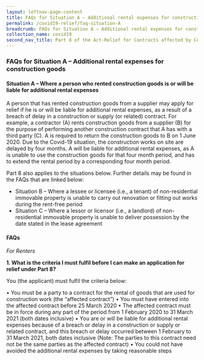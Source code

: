 ```yaml
---
layout: leftnav-page-content
title: FAQs for Situation A – Additional rental expenses for construction goods
permalink: /covid19-relief/faq-situation-A
breadcrumb: FAQs for Situation A – Additional rental expenses for construction goods
collection_name: covid19
second_nav_title: Part 8 of the Act-Relief for Contracts affected by Construction Delays
---
```


### FAQs for Situation A – Additional rental expenses for construction goods ###

#### Situation A – Where a person who rented construction goods is or will be liable for additional rental expenses ####

A person that has rented construction goods from a supplier may apply for relief if he is or will be liable for additional rental expenses, as a result of a breach of delay in a construction or supply (or related) contract. For example, a contractor (A) rents construction goods from a supplier (B) for the purpose of performing another construction contract that A has with a third party (C). A is required to return the construction goods to B on 1 June 2020. Due to the Covid-19 situation, the construction works on site are delayed by four months. A will be liable for additional rental expenses, as A is unable to use the construction goods for that four month period, and has to extend the rental period by a corresponding four month period. 

Part 8 also applies to the situations below. Further details may be found in the FAQs that are linked below: 
* Situation B – Where a lessee or licensee (i.e., a tenant) of non-residential immovable property is unable to carry out renovation or fitting out works during the rent-free period
* Situation C – Where a lessor or licensor (i.e., a landlord) of non-residential immovable property is unable to deliver possession by the date stated in the lease agreement 

#### FAQs ####

<i>For Renters </i>

**1.	What is the criteria I must fulfil before I can make an application for relief under Part 8?** 

You (the applicant) must fulfil the criteria below: 

•	You must be a party to a contract for the rental of goods that are used for construction work (the “affected contract”)
•	You must have entered into the affected contract before 25 March 2020
•	The affected contract must be in force during any part of the period from 1 February 2020 to 31 March 2021 (both dates inclusive) 
•	You are or will be liable for additional rental expenses because of a breach or delay in a construction or supply or related contract, and this breach or delay occurred between 1 February to 31 March 2021, both dates inclusive (Note: The parties to this contract need not be the same parties as the affected contract)
•	You could not have avoided the additional rental expenses by taking reasonable steps
